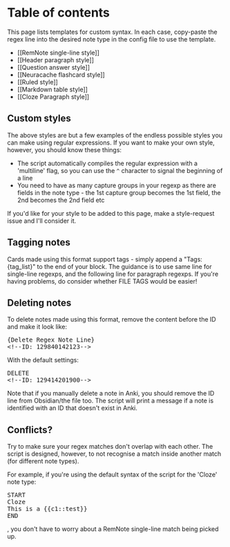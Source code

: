# Table of contents
This page lists templates for custom syntax. In each case, copy-paste the regex line into the desired note type in the config file to use the template.

* [[RemNote single-line style]]
* [[Header paragraph style]]
* [[Question answer style]]
* [[Neuracache flashcard style]]
* [[Ruled style]]
* [[Markdown table style]]
* [[Cloze Paragraph style]]


## Custom styles
The above styles are but a few examples of the endless possible styles you can make using regular expressions.
If you want to make your own style, however, you should know these things:
* The script automatically compiles the regular expression with a 'multiline' flag, so you can use the `^` character to signal the beginning of a line
* You need to have as many capture groups in your regexp as there are fields in the note type - the 1st capture group becomes the 1st field, the 2nd becomes the 2nd field etc

If you'd like for your style to be added to this page, make a style-request issue and I'll consider it. 

## Tagging notes
Cards made using this format support tags - simply append a "Tags: {tag_list}" to the end of your block. The guidance is to use same line for single-line regexps, and the following line for paragraph regexps. If you're having problems, do consider whether FILE TAGS would be easier!

## Deleting notes
To delete notes made using this format, remove the content before the ID and make it look like:
<pre>
{Delete Regex Note Line}  
&lt;!--ID: 129840142123--&gt;  
</pre>
With the default settings:
<pre>
DELETE  
&lt;!--ID: 129414201900--&gt;  
</pre>

Note that if you manually delete a note in Anki, you should remove the ID line from Obsidian/the file too. The script will print a message if a note is identified with an ID that doesn't exist in Anki.

## Conflicts?
Try to make sure your regex matches don't overlap with each other. The script is designed, however, to not recognise a match inside another match (for different note types).

For example, if you're using the default syntax of the script for the 'Cloze' note type:
<pre>
START
Cloze
This is a {{c1::test}}
END
</pre>

, you don't have to worry about a RemNote single-line match being picked up.